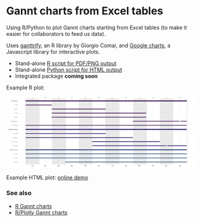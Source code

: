 # Gannt charts from Excel tables

Using R/Python to plot Gannt charts starting from Excel tables
(to make it easier for collaborators to feed us data).

Uses [ganttrify](https://github.com/giocomai/ganttrify), an R
library by Giorgio Comai, and [Google charts](https://developers.google.com/chart/interactive/docs/gallery/ganttchart),
a Javascript library for interactive plots.


* Stand-alone [R script for PDF/PNG output](r-plot)
* Stand-alone [Python script for HTML output](html-plot)
* Integrated package **coming soon**

Example R plot:

![Example](r-plot/gannt.png)

Example HTML plot: [online demo](https://jsfiddle.net/h86Lz94p/)



### See also

* [R Gannt charts](https://jtr13.github.io/cc19/gantt-charts.html)
* [R/Plotly Gannt charts](https://plotly.com/r/gantt/)
